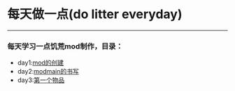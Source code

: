 # 每天做一点(do litter everyday)
-----
### 每天学习一点饥荒mod制作，目录：
- day1:[mod的创建](./day1.md)
- day2:[modmain的书写](./day2.md)
- day3:[第一个物品](./day3.md)